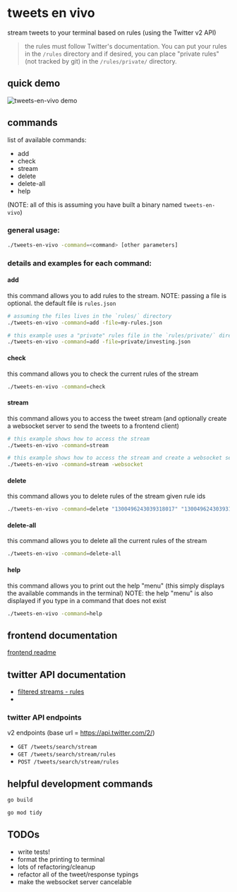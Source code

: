 # tweets en vivo

stream tweets to your terminal based on rules (using the Twitter v2 API)

> the rules must follow Twitter's documentation. You can put your rules in the `/rules` directory and if desired,
you can place "private rules" (not tracked by git) in the `/rules/private/` directory.

## quick demo
![tweets-en-vivo demo](https://github.com/nickbouldien/tweets-en-vivo/demo.gif)


## commands
list of available commands:
- add
- check
- stream
- delete <list of rule ids>
- delete-all
- help

(NOTE: all of this is assuming you have built a binary named `tweets-en-vivo`)

### general usage:
```bash
./tweets-en-vivo -command=<command> [other parameters]
```

### details and examples for each command:

#### add
this command allows you to add rules to the stream.  NOTE: passing a file is optional. the default file is `rules.json`
```bash
# assuming the files lives in the `rules/` directory
./tweets-en-vivo -command=add -file=my-rules.json
```

```bash
# this example uses a "private" rules file in the `rules/private/` directory
./tweets-en-vivo -command=add -file=private/investing.json
```

#### check
this command allows you to check the current rules of the stream
```bash
./tweets-en-vivo -command=check
```

#### stream
this command allows you to access the tweet stream
(and optionally create a websocket server to send the tweets to a frontend client)
```bash
# this example shows how to access the stream
./tweets-en-vivo -command=stream
```

```bash
# this example shows how to access the stream and create a websocket server  
./tweets-en-vivo -command=stream -websocket
```

#### delete
this command allows you to delete rules of the stream given rule ids
```bash
./tweets-en-vivo -command=delete "1300496243039318017" "13004962430393180234"
```

#### delete-all
this command allows you to delete all the current rules of the stream
```bash
./tweets-en-vivo -command=delete-all
```

#### help
this command allows you to print out the help "menu" (this simply displays the available commands in the terminal)
NOTE: the help "menu" is also displayed if you type in a command that does not exist
```bash
./tweets-en-vivo -command=help
```


## frontend documentation
[frontend readme](./frontend/README.md)


## twitter API documentation
- [filtered streams - rules](https://developer.twitter.com/en/docs/twitter-api/tweets/filtered-stream/integrate/build-a-rule)
- 

### twitter API endpoints
v2 endpoints (base url = https://api.twitter.com/2/)
- `GET /tweets/search/stream`
- `GET /tweets/search/stream/rules`
- `POST /tweets/search/stream/rules`


## helpful development commands
```bash
go build
```

```bash
go mod tidy
```

## TODOs
- write tests!
- format the printing to terminal
- lots of refactoring/cleanup
- refactor all of the tweet/response typings
- make the websocket server cancelable

